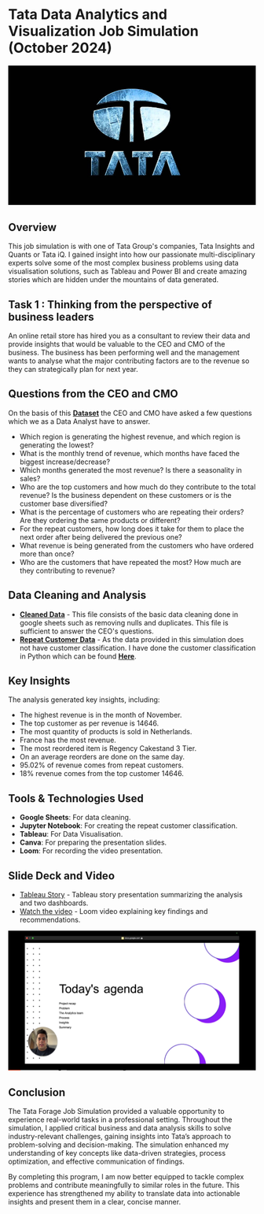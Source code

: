 # Tata Data Analytics and Visualization Job Simulation (October 2024)

![Content cannot be displayed for some reason](images/desktop-wallpaper-tata-logo.jpg)

## Overview

This job simulation is with one of Tata Group's companies, Tata Insights and Quants or Tata iQ. I gained insight into how our passionate multi-disciplinary experts solve some of the most complex business problems using data visualisation solutions, such as Tableau and Power BI and create amazing stories which are hidden under the mountains of data generated. 

## Task 1 : Thinking from the perspective of business leaders

An online retail store has hired you as a consultant to review their data and provide insights that would be valuable to the CEO and CMO of the business. The business has been performing well and the management wants to analyse what the major contributing factors are to the revenue so they can strategically plan for next year.

## Questions from the CEO and CMO

On the basis of this [**Dataset**](https://docs.google.com/spreadsheets/d/1OnFXDcydpqhSUbFt6XYV1ebClkvexNe2FcqJjwbs6FA/edit?usp=sharing) the CEO and CMO have asked a few questions which we as a Data Analyst have to answer.

- Which region is generating the highest revenue, and which region is generating the lowest?
- What is the monthly trend of revenue, which months have faced the biggest increase/decrease?
- Which months generated the most revenue? Is there a seasonality in sales?
- Who are the top customers and how much do they contribute to the total revenue? Is the business dependent on these customers or is the customer base diversified?
- What is the percentage of customers who are repeating their orders? Are they ordering the same products or different?
- For the repeat customers, how long does it take for them to place the next order after being delivered the previous one?
- What revenue is being generated from the customers who have ordered more than once?
- Who are the customers that have repeated the most? How much are they contributing to revenue?

## Data Cleaning and Analysis
- [**Cleaned Data**](https://docs.google.com/spreadsheets/d/1lmp3iSW8OC9Hkw89tKKwiSGD65tlvWLL67f3211cqPw/edit?usp=sharing) - This file consists of the basic data cleaning done in google sheets such as removing nulls and duplicates. This file is sufficient to answer the CEO's questions.
- [**Repeat Customer Data**](https://docs.google.com/spreadsheets/d/19XEK8iDI__eNNuraz3JhjCBHrrRHeAMzeWy5ZCpGVwY/edit?usp=sharing) - As the data provided in this simulation does not have customer classification. I have done the customer classification in Python which can be found [**Here**](https://github.com/Karanarora274/Tata-Data-Analysis-and-Visualisation/blob/main/Tata%20Forage.ipynb).

## Key Insights

The analysis generated key insights, including:
- The highest revenue is in the month of November.
- The top customer as per revenue is 14646.
- The most quantity of products is sold in Netherlands.
- France has the most revenue.
- The most reordered item is Regency Cakestand 3 Tier.
- On an average reorders are done on the same day.
- 95.02% of revenue comes from repeat customers.
- 18% revenue comes from the top customer 14646.

## Tools & Technologies Used

- **Google Sheets**: For data cleaning.
- **Jupyter Notebook**: For creating the repeat customer classification.
- **Tableau**: For Data Visualisation.
- **Canva**: For preparing the presentation slides.
- **Loom**: For recording the video presentation.

## Slide Deck and Video

- [Tableau Story](https://public.tableau.com/app/profile/karan.arora8884/viz/Tata_17293990700410/Story1) - Tableau story presentation summarizing the analysis and two dashboards.
- [Watch the video](https://www.loom.com/share/04e2c1023439449c9ba0a8584ef7e0cc?sid=2019e349-17e4-44ce-99df-859c186480f4) - Loom video explaining key findings and recommendations.

[![Content cannot be displayed for some reason](https://github.com/Karanarora274/Accenture-Data-Analysis-and-Visualisation/blob/main/images/Screenshot%202024-10-18%20at%2010.49.04%20(2).png)](https://www.loom.com/share/04e2c1023439449c9ba0a8584ef7e0cc?sid=2019e349-17e4-44ce-99df-859c186480f4)

## Conclusion

The Tata Forage Job Simulation provided a valuable opportunity to experience real-world tasks in a professional setting. Throughout the simulation, I applied critical business and data analysis skills to solve industry-relevant challenges, gaining insights into Tata’s approach to problem-solving and decision-making. The simulation enhanced my understanding of key concepts like data-driven strategies, process optimization, and effective communication of findings.

By completing this program, I am now better equipped to tackle complex problems and contribute meaningfully to similar roles in the future. This experience has strengthened my ability to translate data into actionable insights and present them in a clear, concise manner.

  

